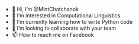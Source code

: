 - 👋 Hi, I’m @MintChatchanok
- 👀 I’m interested in Computational Linguistics
- 🌱 I’m currently learning how to write Python code
- 💞️ I’m looking to collaborate with your team
- 📫 How to reach me on Facebook

<!---
MintChatchanok/MintChatchanok is a ✨ special ✨ repository because its `README.md` (this file) appears on your GitHub profile.
You can click the Preview link to take a look at your changes.
--->
